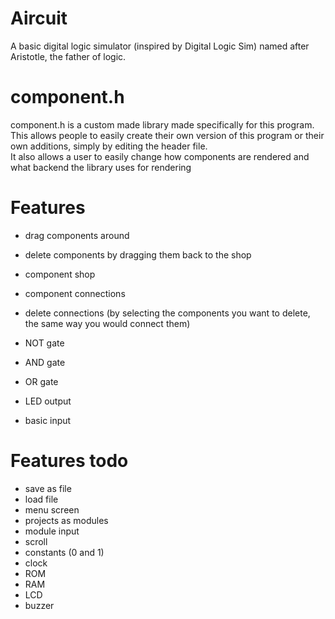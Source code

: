 # Aircuit
A basic digital logic simulator (inspired by Digital Logic Sim) named after Aristotle, the father of logic.

# component.h
component.h is a custom made library made specifically for this program.\
This allows people to easily create their own version of this program or their own additions, simply by editing the header file.\
It also allows a user to easily change how components are rendered and what backend the library uses for rendering

# Features
- drag components around
- delete components by dragging them back to the shop
- component shop
- component connections
- delete connections (by selecting the components you want to delete, the same way you would connect them)

- NOT gate
- AND gate
- OR gate
- LED output
- basic input

# Features todo
- save as file
- load file
- menu screen
- projects as modules
- module input
- scroll
- constants (0 and 1)
- clock
- ROM
- RAM
- LCD
- buzzer